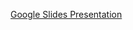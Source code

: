 [Google Slides Presentation]((https://docs.google.com/presentation/d/1wzMOq8klshwKAxkrs8uf6xMs_hSCu_-191eBpTN8EtM/edit?usp=sharing))
